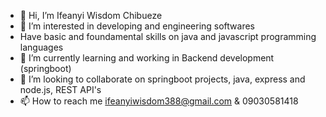 - 👋 Hi, I’m Ifeanyi Wisdom Chibueze 
- 👀 I’m interested in developing and engineering softwares
- Have basic and foundamental skills on java and javascript programming languages
- 🌱 I’m currently learning and working in Backend development (springboot)
- 💞️ I’m looking to collaborate on springboot projects, java, express and node.js, REST API's 
- 📫 How to reach me ifeanyiwisdom388@gmail.com & 09030581418

<!---
wisdom99/wisdom99 is a ✨ special ✨ repository because its `README.md` (this file) appears on your GitHub profile.
You can click the Preview link to take a look at your changes.
--->
